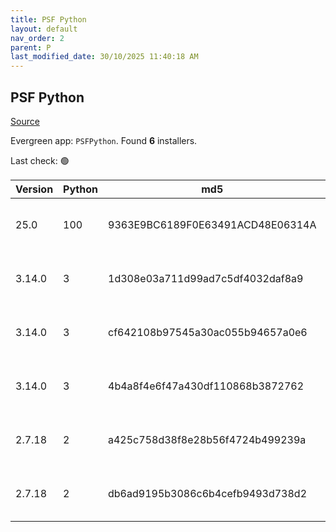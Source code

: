 ```yaml
---
title: PSF Python
layout: default
nav_order: 2
parent: P
last_modified_date: 30/10/2025 11:40:18 AM
---
```


## PSF Python

[Source](https://www.python.org/)

Evergreen app: `PSFPython`. Found **6** installers.

Last check: 🟢

| Version | Python | md5                              | Size     | Date      | Type | Architecture | URI                                                                                                                                        |
| ------- | ------ | -------------------------------- | -------- | --------- | ---- | ------------ | ------------------------------------------------------------------------------------------------------------------------------------------ |
| 25.0    | 100    | 9363E9BC6189F0E63491ACD48E06314A | 9883648  | 8/10/2025 | msi  | x86          | [https://www.python.org/ftp/python/pymanager/python-manager-25.0.msi](https://www.python.org/ftp/python/pymanager/python-manager-25.0.msi) |
| 3.14.0  | 3      | 1d308e03a711d99ad7c5df4032daf8a9 | 29192120 | 7/10/2025 | exe  | ARM64        | [https://www.python.org/ftp/python/3.14.0/python-3.14.0-arm64.exe](https://www.python.org/ftp/python/3.14.0/python-3.14.0-arm64.exe)       |
| 3.14.0  | 3      | cf642108b97545a30ac055b94657a0e6 | 29900480 | 7/10/2025 | exe  | x64          | [https://www.python.org/ftp/python/3.14.0/python-3.14.0-amd64.exe](https://www.python.org/ftp/python/3.14.0/python-3.14.0-amd64.exe)       |
| 3.14.0  | 3      | 4b4a8f4e6f47a430df110868b3872762 | 28449280 | 7/10/2025 | exe  | x86          | [https://www.python.org/ftp/python/3.14.0/python-3.14.0.exe](https://www.python.org/ftp/python/3.14.0/python-3.14.0.exe)                   |
| 2.7.18  | 2      | a425c758d38f8e28b56f4724b499239a | 20598784 | 20/4/2020 | msi  | x64          | [https://www.python.org/ftp/python/2.7.18/python-2.7.18.amd64.msi](https://www.python.org/ftp/python/2.7.18/python-2.7.18.amd64.msi)       |
| 2.7.18  | 2      | db6ad9195b3086c6b4cefb9493d738d2 | 19632128 | 20/4/2020 | msi  | x86          | [https://www.python.org/ftp/python/2.7.18/python-2.7.18.msi](https://www.python.org/ftp/python/2.7.18/python-2.7.18.msi)                   |
